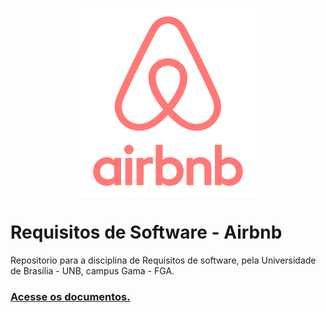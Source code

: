 

<p align="center"><a href="https://www.airbnb.com.br" target="_blank"><img width="300"src="images/logo/airbnb.png"></a></p>

<h1> Requisitos de Software - Airbnb</h1>

<p>Repositorio para a disciplina de Requisitos de software, pela Universidade de Brasília - UNB, campus Gama - FGA.</p>

<h3><p align="left"><a href="https://requisitos-2018-2.github.io/airbnb/">Acesse os documentos.</a></p></h3>
